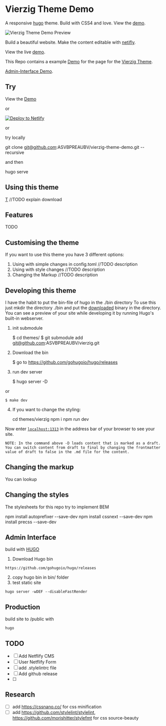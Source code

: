 # Vierzig Theme Demo

A responsive [hugo](https://gohugo.io/) theme. Build with CSS4 and love. View the [demo](https://vierzig-theme-demo.netlify.com/).

![Vierzig Theme Demo Preview](https://raw.githubusercontent.com/ASVBPREAUBV/vierzig-theme-demo/master/resources/preview.png)


Build a beautiful website. Make the content editable with [netifly](https://www.netlify.com/).

View the live [demo](https://vierzig-theme-demo.netlify.com/).

This Repo contains a example [Demo](https://vierzig-theme-demo.netlify.com/) for the page for the [Vierzig Theme](https://github.com/ASVBPREAUBV/vierzig).

[Admin-Interface Demo](https://vierzig-theme-demo.netlify.com/admin).

## Try

View the [Demo](https://vierzig-theme-demo.netlify.com/)

or

[![Deploy to Netlify](https://www.netlify.com/img/deploy/button.svg)](https://app.netlify.com/start/deploy?https://github.com/ASVBPREAUBV/vierzig-theme-demo)

or

try locally

git clone git@github.com:ASVBPREAUBV/vierzig-theme-demo.git --recursive

and then 

hugo serve

## Using this theme



[T](https://github.com/ASVBPREAUBV/vierzig)
//TODO explain download

## Features

TODO 

## Customising the theme

If you want to use this theme you have 3 different options:

1. Using with simple changes in config.toml
	//TODO description
2. Using with style changes
	//TODO description
3. Changing the Markup
	//TODO description	

## Developing this theme

I have the habit to put the bin-file of hugo in the ./bin directory
To use this just mkdir the directory ./bin and put the [downloaded](https://github.com/gohugoio/hugo/releases) binary in the directory.
You can see a preview of your site while developing it by running Hugo's built-in webserver.

1. init submodule
    
    $ cd themes/
    $ git submodule add git@github.com:ASVBPREAUBV/vierzig.git

2. Download the bin

    $ go to https://github.com/gohugoio/hugo/releases

3. run dev server

    $ hugo server -D

or

    $ make dev

4. If you want to change the styling:
    
    cd themes/vierzig
    npm i
    npm run dev

Now enter [`localhost:1313`](http://localhost:1313/) in the address bar of your browser to see your site.

`NOTE: In the command above -D loads content that is marked as a draft. You can switch content from draft to final by changing the frontmatter value of draft to false in the .md file for the content.`

## Changing the markup

You can lookup 

## Changing the styles

The stylesheets for this repo try to implement BEM

npm install autoprefixer --save-dev
npm install cssnext --save-dev
npm install precss --save-dev

## Admin Interface

build with [HUGO](https://gohugo.io/)

1. Download Hugo bin
```
https://github.com/gohugoio/hugo/releases
```
2. copy hugo bin in bin/ folder
3. test static site
```
hugo server -wDEF --disableFastRender
```

## Production
build site to /public with
```
hugo 
```

## TODO

- [ ] Add Netflify CMS
- [ ] User Netflify Form
- [ ] add .stylelintrc file
- [ ] Add github release
- [ ]

## Research

- [ ] add https://cssnano.co/ for css minification
- [ ] add https://github.com/stylelint/stylelint, https://github.com/morishitter/stylefmt for css source-beauty
